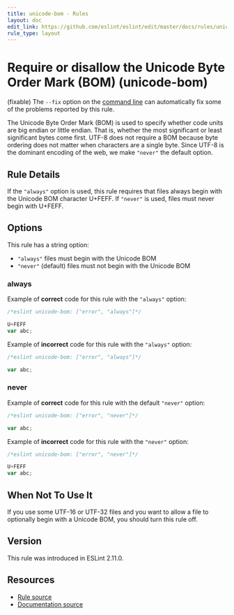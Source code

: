 ```yaml
---
title: unicode-bom - Rules
layout: doc
edit_link: https://github.com/eslint/eslint/edit/master/docs/rules/unicode-bom.md
rule_type: layout
---
```

<!-- Note: No pull requests accepted for this file. See README.md in the root directory for details. -->

# Require or disallow the Unicode Byte Order Mark (BOM) (unicode-bom)

(fixable) The `--fix` option on the [command line](../user-guide/command-line-interface#fixing-problems) can automatically fix some of the problems reported by this rule.

The Unicode Byte Order Mark (BOM) is used to specify whether code units are big
endian or little endian. That is, whether the most significant or least
significant bytes come first. UTF-8 does not require a BOM because byte ordering
does not matter when characters are a single byte. Since UTF-8 is the dominant
encoding of the web, we make `"never"` the default option.

## Rule Details

If the `"always"` option is used, this rule requires that files always begin
with the Unicode BOM character U+FEFF. If `"never"` is used, files must never
begin with U+FEFF.

## Options

This rule has a string option:

* `"always"` files must begin with the Unicode BOM
* `"never"` (default) files must not begin with the Unicode BOM

### always

Example of **correct** code for this rule with the `"always"` option:

```js
/*eslint unicode-bom: ["error", "always"]*/

U+FEFF
var abc;
```

Example of **incorrect** code for this rule with the `"always"` option:

```js
/*eslint unicode-bom: ["error", "always"]*/

var abc;
```

### never

Example of **correct** code for this rule with the default `"never"` option:

```js
/*eslint unicode-bom: ["error", "never"]*/

var abc;
```

Example of **incorrect** code for this rule with the `"never"` option:

```js
/*eslint unicode-bom: ["error", "never"]*/

U+FEFF
var abc;
```

## When Not To Use It

If you use some UTF-16 or UTF-32 files and you want to allow a file to
optionally begin with a Unicode BOM, you should turn this rule off.

## Version

This rule was introduced in ESLint 2.11.0.

## Resources

* [Rule source](https://github.com/eslint/eslint/tree/master/lib/rules/unicode-bom.js)
* [Documentation source](https://github.com/eslint/eslint/tree/master/docs/rules/unicode-bom.md)
